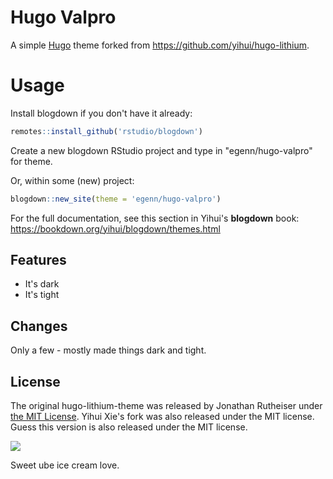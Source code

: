 # Hugo Valpro

A simple [Hugo](https://gohugo.io/) theme forked from https://github.com/yihui/hugo-lithium.


# Usage

Install blogdown if you don't have it already:
```r
remotes::install_github('rstudio/blogdown')  
```
Create a new blogdown RStudio project and type in "egenn/hugo-valpro" for theme.  

Or, within some (new) project:

```r
blogdown::new_site(theme = 'egenn/hugo-valpro')
```

For the full documentation, see this section in Yihui's **blogdown** book: https://bookdown.org/yihui/blogdown/themes.html

## Features

- It's dark
- It's tight

## Changes

Only a few - mostly made things dark and tight.

## License

The original hugo-lithium-theme was released by Jonathan Rutheiser under [the MIT License](https://github.com/jrutheiser/hugo-lithium-theme/blob/master/LICENSE.md). 
Yihui Xie's fork was also released under the MIT license.
Guess this version is also released under the MIT license.

<img align = "center" src="https://egenn.github.io/imgs/hugo-valpro.png">

Sweet ube ice cream love.
